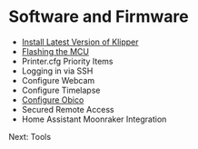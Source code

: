 # Software and Firmware
- [Install Latest Version of Klipper](https://github.com/500Foods/WelcomeToTroodon/blob/main/klipper.md)
- [Flashing the MCU](https://github.com/500Foods/WelcomeToTroodon/blob/main/flash_mcu.md)
- Printer.cfg Priority Items
- Logging in via SSH
- Configure Webcam
- Configure Timelapse
- [Configure Obico](https://github.com/500Foods/WelcomeToTroodon/blob/main/Obico.md)
- Secured Remote Access
- Home Assistant Moonraker Integration
  
Next: Tools
